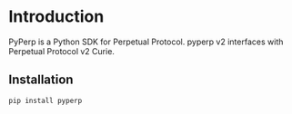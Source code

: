 # Introduction
PyPerp is a Python SDK for Perpetual Protocol. pyperp v2 interfaces with Perpetual Protocol v2 Curie.

## Installation
```
pip install pyperp
```